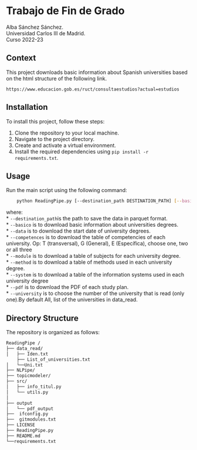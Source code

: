 # Trabajo de Fin de Grado
Alba Sánchez Sánchez.   
Universidad Carlos III de Madrid.  
Curso 2022-23
## Context
This project downloads basic information about Spanish universities based on the html structure of the following link.
```
https://www.educacion.gob.es/ruct/consultaestudios?actual=estudios
```
## Installation
To install this project, follow these steps:

1. Clone the repository to your local machine.
2. Navigate to the project directory.
3. Create and activate a virtual environment.
4. Install the required dependencies using `pip install -r requirements.txt`.

## Usage
Run the main script using the following command:
```bash
    python ReadingPipe.py [--destination_path DESTINATION_PATH] [--basico] [--data] [--competences COMPETENCES] [--module] [--method] [--system]  [--pdf] [--university UNIVERSITY]
```
 where:  
    * `--destination_path`is the path to save the data in parquet format.  
    * `--basico` is to download basic information about universities degrees.  
    * `--data`   is to download the start date of university degrees.  
    * `--competences` is to download the table of competencies of each university. Op: T (transversal), G (General), E (Específica), choose one, two or all three  
    * `--module`  is to download a table of subjects for each university degree.   
    * `--method` is to download a table of methods used in each university degree.  
    * `--system` is to download a table of the information systems used in each university degree  
    * `--pdf` is to download the PDF of each study plan.  
    * `--university` is to choose the number of the university that is read (only one).By default All, list of the universities in data_read.
## Directory Structure

The repository is organized as follows:

```bash
ReadingPipe /
├── data_read/
│   ├── Iden.txt
    ├── List_of_universities.txt
│   └──Uni.txt   
├── NLPipe/
├── topicmodeler/    
├── src/
│   ├── info_titul.py
│   └── utils.py
│ 
├── output 
│   └── pdf_output
├──  ifconfig.py
├──  gitmodules.txt
├── LICENSE
├── ReadingPipe.py
├── README.md
└──requirements.txt
```